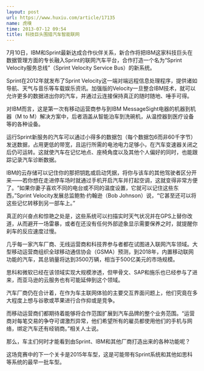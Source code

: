 ```yaml
---
layout: post
url: https://www.huxiu.com/article/17135
name: 虎嗅
time: 2013-07-12 09:54
title: 科技巨头围猎汽车智能联网
---
```

7月10日，IBM和Sprint最新达成合作伙伴关系，新合作将把IBM这家科技巨头在数据管理方面的专长融入Sprint的联网汽车平台，合作打造一个名为“Sprint Velocity服务总线”（Sprint Velocity Service Bus）的新系统。

Sprint在2012年就发布了Sprint Velocity这一端对端远程信息处理程序，提供诸如导航、天气与音乐等车载娱乐资讯。加强版的Velocity一旦整合IBM技术，就可以允许更多的数据进出你的汽车，并通过云连接保持真正的随时随地、唾手可得。

对IBM而言，这是第一次有移动运营商参与到IBM MessageSight电器的机器到机器（M to M）解决方案中，后者涵盖从智能泊车到洗碗机，从温控器到医疗设备等的各种设备。

运行Sprint新服务的汽车可以通过小得多的数据包（每个数据包6而非60千字节）发送数据，占用更低的带宽，且运行所需的电池电力足够小，在汽车变速器关闭之后仍可运转。这就使汽车在记忆地点、座椅角度以及其他个人偏好的同时，也能跟踪记录汽车诊断数据。

IBM的云存储可以记住你的那把钥匙或启动凭据，将你与该车的其他驾驶者区分开来——若你想在走进停车场时就通过手机开启汽车并打起空调，这就变得非常方便了。“如果你妻子喜欢不同的电台或不同的温度设置，它就可以记住这些东西，”Sprint Velocity发展总监鲍勃·约翰逊（Bob Johnson）说，“它甚至还可以将这些记忆转移到另一部车上。”

真正的兴奋点和惊艳之处是，这些系统可以扫描实时天气状况并在GPS上替你改道，从而避开一场雷暴，或者在还没有任何外部迹象显示需要保养之时，就提醒你刹车的反应速度过慢。

几乎每一家汽车厂商、无线运营商和科技界参与者都在试图进入联网汽车领域。大型移动运营商组织全球移动通信协会（GSMA）预测，到2018年，内置移动联网功能的汽车，其总销量将达到3500万辆，相当于500亿美元的市场规模。

思科和微软已经在该领域实现大规模渗透，但甲骨文、SAP和施乐也已经参与了进来，而亚马逊的云服务也有可能延伸到这个领域。

汽车厂商仍在合计着，在作为车主联网体验的主要交互界面问题上，他们究竟在多大程度上想与谷歌或苹果进行合作抑或是竞争。

而移动运营商们都期待着能够将合作范围扩展到汽车品牌的整个业务范围。“运营商对每笔交易的争夺可谓激烈异常，他们希望所有的雇员都使用他们的手机与网络，绑定汽车还有经销商。”相关人士说。

那么，车主们何时才能看到由Sprint、IBM和其他厂商打造出来的各种功能呢？

这场竞赛中的下一个关卡是2015年车型，这是可能带有Sprint系统和其他如思科等系统的最早一批车型。

